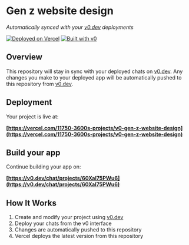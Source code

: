 # Gen z website design

*Automatically synced with your [v0.dev](https://v0.dev) deployments*

[![Deployed on Vercel](https://img.shields.io/badge/Deployed%20on-Vercel-black?style=for-the-badge&logo=vercel)](https://vercel.com/11750-3600s-projects/v0-gen-z-website-design)
[![Built with v0](https://img.shields.io/badge/Built%20with-v0.dev-black?style=for-the-badge)](https://v0.dev/chat/projects/60Xal75PWu6)

## Overview

This repository will stay in sync with your deployed chats on [v0.dev](https://v0.dev).
Any changes you make to your deployed app will be automatically pushed to this repository from [v0.dev](https://v0.dev).

## Deployment

Your project is live at:

**[https://vercel.com/11750-3600s-projects/v0-gen-z-website-design](https://vercel.com/11750-3600s-projects/v0-gen-z-website-design)**

## Build your app

Continue building your app on:

**[https://v0.dev/chat/projects/60Xal75PWu6](https://v0.dev/chat/projects/60Xal75PWu6)**

## How It Works

1. Create and modify your project using [v0.dev](https://v0.dev)
2. Deploy your chats from the v0 interface
3. Changes are automatically pushed to this repository
4. Vercel deploys the latest version from this repository
